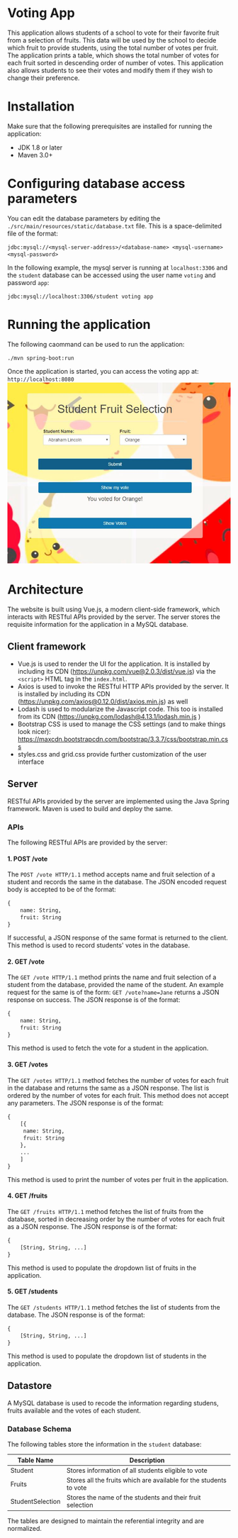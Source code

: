 # Voting App
This application allows students of a school to vote for their favorite fruit from a selection of fruits. This data will be used by the school to decide which fruit to provide students, using the total number of votes per fruit. The application prints a table, which shows the total number of votes for each fruit sorted in descending order of number of votes. This application also allows students to see their votes and modify them if they wish to change their preference.

# Installation
Make sure that the following prerequisites are installed for running the application:
* JDK 1.8 or later
* Maven 3.0+
# Configuring database access parameters
You can edit the database parameters by editing the `./src/main/resources/static/database.txt` file. This is a space-delimited file of the format:
```
jdbc:mysql://<mysql-server-address>/<database-name> <mysql-username> <mysql-password>
```
In the following example, the mysql server is running at `localhost:3306` and the `student` database can be accessed using the user name `voting` and password `app`:
```
jdbc:mysql://localhost:3306/student voting app
```
# Running the application
The following caommand can be used to run the application:
```
./mvn spring-boot:run
```
Once the application is started, you can access the voting app at: `http://localhost:8080`
![app](./app.jpg)
# Architecture
The website is built using Vue.js, a modern client-side framework, which interacts with RESTful APIs provided by the server. The server stores the requisite information for the application in a MySQL database.
## Client framework
* Vue.js is used to render the UI for the application. It is installed by including its CDN (https://unpkg.com/vue@2.0.3/dist/vue.js) via the `<script>` HTML tag in the `index.html`.
* Axios is used to invoke the RESTful HTTP APIs provided by the server. It is installed by including its CDN (https://unpkg.com/axios@0.12.0/dist/axios.min.js) as well
* Lodash is used to modularize the Javascript code. This too is installed from its CDN (https://unpkg.com/lodash@4.13.1/lodash.min.js
)
* Bootstrap CSS is used to manage the CSS settings (and to make things look nicer): https://maxcdn.bootstrapcdn.com/bootstrap/3.3.7/css/bootstrap.min.css
* styles.css and grid.css provide further customization of the user interface
## Server
RESTful APIs provided by the server are implemented using the Java Spring framework. Maven is used to build and deploy the same.
### APIs
The following RESTful APIs are provided by the server:
#### 1. POST /vote
The `POST /vote HTTP/1.1` method accepts name and fruit selection of a student and records the same in the database. The JSON encoded request body is accepted to be of the format:
```
{
    name: String,
    fruit: String
}
```
If successful, a JSON response of the same format is returned to the client. This method is used to record students' votes in the database.
#### 2. GET /vote
The `GET /vote HTTP/1.1` method prints the name and fruit selection of a student from the database, provided the name of the student. An example request for the same is of the form: `GET /vote?name=Jane` returns a JSON response on success. The JSON response is of the format:
```
{
    name: String,
    fruit: String
}
```
This method is used to fetch the vote for a student in the application.
#### 3. GET /votes
The `GET /votes HTTP/1.1` method fetches the number of votes for each fruit in the database and returns the same as a JSON response. The list is ordered by the number of votes for each fruit. This method does not accept any parameters. The JSON response is of the format:
```
{
    [{
   	 name: String,
   	 fruit: String
    },
    ...
    ]
}
```
This method is used to print the number of votes per fruit in the application.
#### 4. GET /fruits
The `GET /fruits HTTP/1.1` method fetches the list of fruits from the database, sorted in decreasing order by the number of votes for each fruit as a JSON response. The JSON response is of the format:
```
{
    [String, String, ...]
}
```
This method is used to populate the dropdown list of fruits in the application.
#### 5. GET /students
The `GET /students HTTP/1.1` method fetches the list of students from the database. The JSON response is of the format:
```
{
    [String, String, ...]
}
```
This method is used to populate the dropdown list of students in the application.
## Datastore
A MySQL database is used to recode the information regarding studens, fruits available and the votes of each student.
### Database Schema
The following tables store the information in the `student` database:

| Table Name | Description |
|------------|-------------|
| Student	| Stores information of all students eligible to vote |
| Fruits 	| Stores all the fruits which are available for the students to vote |
| StudentSelection | Stores the name of the students and their fruit selection |

The tables are designed to maintain the referential integrity and are normalized.

